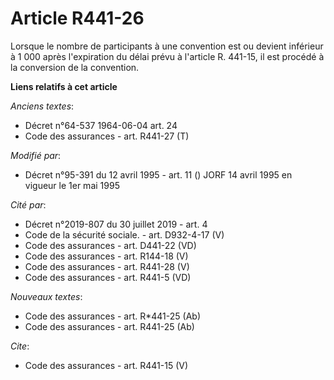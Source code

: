 # Article R441-26

Lorsque le nombre de participants à une convention est ou devient inférieur à 1 000 après l'expiration du délai prévu à
l'article R. 441-15, il est procédé à la conversion de la convention.

**Liens relatifs à cet article**

_Anciens textes_:

  - Décret n°64-537 1964-06-04 art. 24
  - Code des assurances - art. R441-27 (T)

_Modifié par_:

  - Décret n°95-391 du 12 avril 1995 - art. 11 () JORF 14 avril 1995 en vigueur le 1er mai 1995

_Cité par_:

  - Décret n°2019-807 du 30 juillet 2019 - art. 4
  - Code de la sécurité sociale. - art. D932-4-17 (V)
  - Code des assurances - art. D441-22 (VD)
  - Code des assurances - art. R144-18 (V)
  - Code des assurances - art. R441-28 (V)
  - Code des assurances - art. R441-5 (VD)

_Nouveaux textes_:

  - Code des assurances - art. R*441-25 (Ab)
  - Code des assurances - art. R441-25 (Ab)

_Cite_:

  - Code des assurances - art. R441-15 (V)
